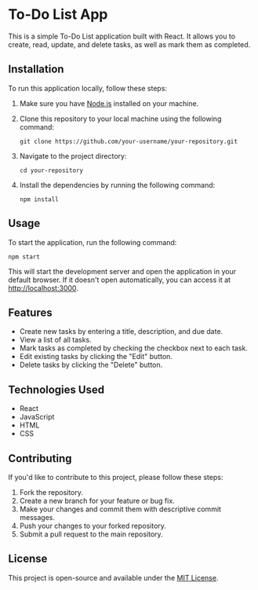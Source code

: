 # To-Do List App

This is a simple To-Do List application built with React. It allows you to create, read, update, and delete tasks, as well as mark them as completed.

## Installation

To run this application locally, follow these steps:

1. Make sure you have [Node.js](https://nodejs.org) installed on your machine.

2. Clone this repository to your local machine using the following command:
   ```
   git clone https://github.com/your-username/your-repository.git
   ```

3. Navigate to the project directory:
   ```
   cd your-repository
   ```

4. Install the dependencies by running the following command:
   ```
   npm install
   ```

## Usage

To start the application, run the following command:
```
npm start
```

This will start the development server and open the application in your default browser. If it doesn't open automatically, you can access it at [http://localhost:3000](http://localhost:3000).

## Features

- Create new tasks by entering a title, description, and due date.
- View a list of all tasks.
- Mark tasks as completed by checking the checkbox next to each task.
- Edit existing tasks by clicking the "Edit" button.
- Delete tasks by clicking the "Delete" button.

## Technologies Used

- React
- JavaScript
- HTML
- CSS

## Contributing

If you'd like to contribute to this project, please follow these steps:

1. Fork the repository.
2. Create a new branch for your feature or bug fix.
3. Make your changes and commit them with descriptive commit messages.
4. Push your changes to your forked repository.
5. Submit a pull request to the main repository.

## License

This project is open-source and available under the [MIT License](LICENSE).
